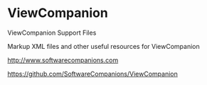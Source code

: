 # ViewCompanion
ViewCompanion Support Files

Markup XML files and other useful resources for ViewCompanion



http://www.softwarecompanions.com

https://github.com/SoftwareCompanions/ViewCompanion
